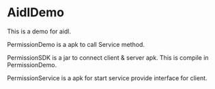 # AidlDemo

This is a demo for aidl. 

PermissionDemo is a apk to call Service method.

PermissionSDK is a jar to connect client & server apk. This is compile in PermissionDemo.

PermissionService is a apk for start service provide interface for client.
